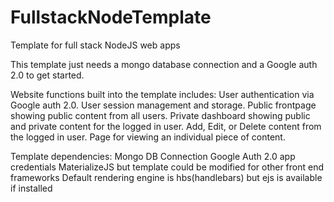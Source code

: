 # FullstackNodeTemplate
Template for full stack NodeJS web apps

This template just needs a mongo database connection and a Google
auth 2.0 to get started.

Website functions built into the template includes:
  User authentication via Google auth 2.0.
  User session management and storage.
  Public frontpage showing public content from all users.
  Private dashboard showing public and private content for the logged in user.
  Add, Edit, or Delete content from the logged in user.
  Page for viewing an individual piece of content.

Template dependencies:
  Mongo DB Connection
  Google Auth 2.0 app credentials
  MaterializeJS but template could be modified for other front end frameworks
  Default rendering engine is hbs(handlebars) but ejs is available if installed
